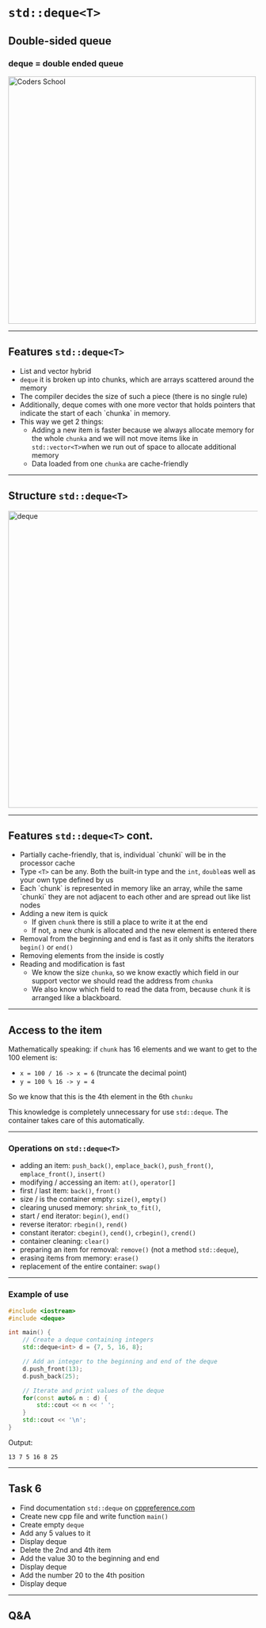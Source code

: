 <!-- .slide: data-background="#111111" -->

# `std::deque<T>`

## Double-sided queue

### deque = double ended queue

<a href="https://coders.school">
    <img width="500" data-src="../coders_school_logo.png" src="../coders_school_logo.png"  alt="Coders School" class="plain">
</a>

___

## Features `std::deque<T>`

* <!-- .element: class="fragment fade-in" --> List and vector hybrid
* <!-- .element: class="fragment fade-in" --> <code>deque</code> it is broken up into chunks, which are arrays scattered around the memory
* <!-- .element: class="fragment fade-in" --> The compiler decides the size of such a piece (there is no single rule)
* <!-- .element: class="fragment fade-in" --> Additionally, deque comes with one more vector that holds pointers that indicate the start of each `chunka` in memory.
* <!-- .element: class="fragment fade-in" --> This way we get 2 things:
  * Adding a new item is faster because we always allocate memory for the whole `chunka` and we will not move items like in `std::vector<T>`when we run out of space to allocate additional memory
  * Data loaded from one `chunka` are cache-friendly

___
<!-- .slide: data-background="#eee" -->

## Structure `std::deque<T>`

<img height="600" data-src="img/deque.png" src="img/deque.png" alt="deque" class="plain">

___

## Features `std::deque<T>` cont.

* <!-- .element: class="fragment fade-in" --> Partially cache-friendly, that is, individual `chunki` will be in the processor cache
* <!-- .element: class="fragment fade-in" --> Type <code>&lt;T&gt;</code> can be any. Both the built-in type and the <code>int</code>, <code>double</code>as well as your own type defined by us
* <!-- .element: class="fragment fade-in" --> Each `chunk` is represented in memory like an array, while the same `chunki` they are not adjacent to each other and are spread out like list nodes
* <!-- .element: class="fragment fade-in" --> Adding a new item is quick
  * If given `chunk` there is still a place to write it at the end
  * If not, a new chunk is allocated and the new element is entered there
* <!-- .element: class="fragment fade-in" --> Removal from the beginning and end is fast as it only shifts the iterators <code>begin()</code> or <code>end()</code>
* <!-- .element: class="fragment fade-in" --> Removing elements from the inside is costly
* <!-- .element: class="fragment fade-in" --> Reading and modification is fast
  * We know the size `chunka`, so we know exactly which field in our support vector we should read the address from `chunka`
  * We also know which field to read the data from, because `chunk` it is arranged like a blackboard.

___

## Access to the item

Mathematically speaking: if `chunk` has 16 elements and we want to get to the 100 element is:

* `x = 100 / 16 -> x = 6` (truncate the decimal point)
* `y = 100 % 16 -> y = 4`

So we know that this is the 4th element in the 6th `chunku`
<!-- .element: class="fragment fade-in" -->

This knowledge is completely unnecessary for use `std::deque`. The container takes care of this automatically.
<!-- .element: class="fragment fade-in" -->

___

### Operations on `std::deque<T>`

* <!-- .element: class="fragment fade-in" --> adding an item: <code>push_back()</code>, <code>emplace_back()</code>, <code>push_front()</code>, <code>emplace_front()</code>, <code>insert()</code>
* <!-- .element: class="fragment fade-in" --> modifying / accessing an item: <code>at()</code>, <code>operator[]</code>
* <!-- .element: class="fragment fade-in" --> first / last item: <code>back()</code>, <code>front()</code>
* <!-- .element: class="fragment fade-in" --> size / is the container empty: <code>size()</code>, <code>empty()</code>
* <!-- .element: class="fragment fade-in" --> clearing unused memory: <code>shrink_to_fit()</code>,
* <!-- .element: class="fragment fade-in" --> start / end iterator: <code>begin()</code>, <code>end()</code>
* <!-- .element: class="fragment fade-in" --> reverse iterator: <code>rbegin()</code>, <code>rend()</code>
* <!-- .element: class="fragment fade-in" --> constant iterator: <code>cbegin()</code>, <code>cend()</code>, <code>crbegin()</code>, <code>crend()</code>
* <!-- .element: class="fragment fade-in" --> container cleaning: <code>clear()</code>
* <!-- .element: class="fragment fade-in" --> preparing an item for removal: <code>remove()</code> (not a method <code>std::deque</code>),
* <!-- .element: class="fragment fade-in" --> erasing items from memory: <code>erase()</code>
* <!-- .element: class="fragment fade-in" --> replacement of the entire container: <code>swap()</code>

___

### Example of use

```cpp
#include <iostream>
#include <deque>

int main() {
    // Create a deque containing integers
    std::deque<int> d = {7, 5, 16, 8};

    // Add an integer to the beginning and end of the deque
    d.push_front(13);
    d.push_back(25);

    // Iterate and print values of the deque
    for(const auto& n : d) {
        std::cout << n << ' ';
    }
    std::cout << '\n';
}
```

Output:

`13 7 5 16 8 25`

___

## Task 6

* Find documentation `std::deque` on [cppreference.com](https://en.cppreference.com)
* Create new cpp file and write function `main()`
* Create empty `deque`
* Add any 5 values ​​to it
* Display deque
* Delete the 2nd and 4th item
* Add the value 30 to the beginning and end
* Display deque
* Add the number 20 to the 4th position
* Display deque

___

## Q&A
